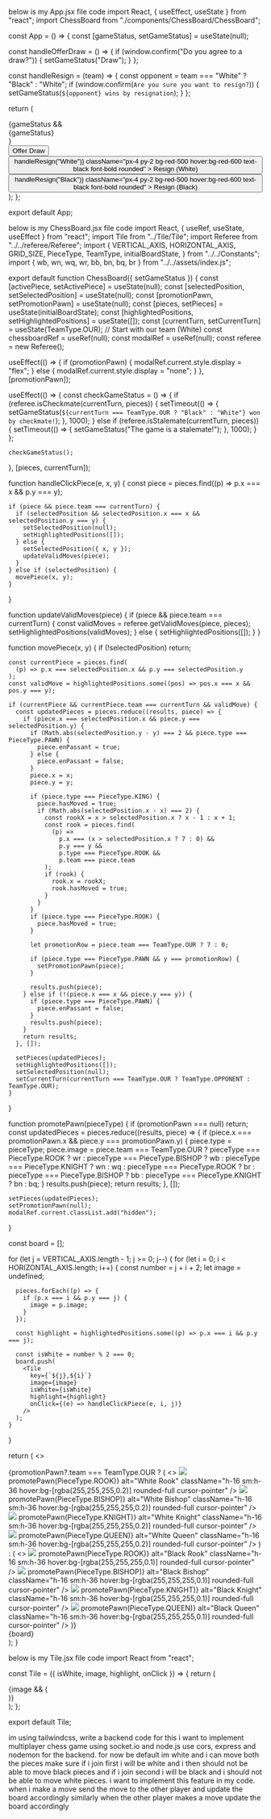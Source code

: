 below is my App.jsx file code
import React, { useEffect, useState } from "react";
import ChessBoard from "./components/ChessBoard/ChessBoard";

const App = () => {
const [gameStatus, setGameStatus] = useState(null);

const handleOfferDraw = () => {
if (window.confirm("Do you agree to a draw?")) {
setGameStatus("Draw");
}
};

const handleResign = (team) => {
const opponent = team === "White" ? "Black" : "White";
if (window.confirm(`Are you sure you want to resign?`)) {
setGameStatus(`${opponent} wins by resignation`);
}
};

return (
<div className="w-screen h-screen lg:h-auto flex flex-col items-center  justify-center bg-bg_color">
{gameStatus && <div className="mb-4 mt-10 text-2xl font-bold text-red-600">{gameStatus}</div>}
<ChessBoard setGameStatus={setGameStatus} />
<div className="space-x-2 flex my-20 sm:my-10">
<button
          onClick={handleOfferDraw}
          className="px-4 py-2 bg-blue-500 hover:bg-blue-600 text-black font-bold rounded"
        >
Offer Draw
</button>
<button
onClick={() => handleResign("White")}
className="px-4 py-2 bg-red-500 hover:bg-red-600 text-black font-bold rounded" >
Resign (White)
</button>
<button
onClick={() => handleResign("Black")}
className="px-4 py-2 bg-red-500 hover:bg-red-600 text-black font-bold rounded" >
Resign (Black)
</button>
</div>
</div>
);
};

export default App;

below is my ChessBoard.jsx file code
import React, { useRef, useState, useEffect } from "react";
import Tile from "../Tile/Tile";
import Referee from "../../referee/Referee";
import {
VERTICAL_AXIS,
HORIZONTAL_AXIS,
GRID_SIZE,
PieceType,
TeamType,
initialBoardState,
} from "../../Constants";
import { wb, wn, wq, wr, bb, bn, bq, br } from "../../assets/index.js";

export default function ChessBoard({ setGameStatus }) {
const [activePiece, setActivePiece] = useState(null);
const [selectedPosition, setSelectedPosition] = useState(null);
const [promotionPawn, setPromotionPawn] = useState(null);
const [pieces, setPieces] = useState(initialBoardState);
const [highlightedPositions, setHighlightedPositions] = useState([]);
const [currentTurn, setCurrentTurn] = useState(TeamType.OUR); // Start with our team (White)
const chessboardRef = useRef(null);
const modalRef = useRef(null);
const referee = new Referee();

useEffect(() => {
if (promotionPawn) {
modalRef.current.style.display = "flex";
} else {
modalRef.current.style.display = "none";
}
}, [promotionPawn]);

useEffect(() => {
const checkGameStatus = () => {
if (referee.isCheckmate(currentTurn, pieces)) {
setTimeout(() => {
setGameStatus(`${currentTurn === TeamType.OUR ? "Black" : "White"} won by checkmate!`);
}, 1000);
} else if (referee.isStalemate(currentTurn, pieces)) {
setTimeout(() => {
setGameStatus("The game is a stalemate!");
}, 1000);
}
};

    checkGameStatus();

}, [pieces, currentTurn]);

function handleClickPiece(e, x, y) {
const piece = pieces.find((p) => p.x === x && p.y === y);

    if (piece && piece.team === currentTurn) {
      if (selectedPosition && selectedPosition.x === x && selectedPosition.y === y) {
        setSelectedPosition(null);
        setHighlightedPositions([]);
      } else {
        setSelectedPosition({ x, y });
        updateValidMoves(piece);
      }
    } else if (selectedPosition) {
      movePiece(x, y);
    }

}

function updateValidMoves(piece) {
if (piece && piece.team === currentTurn) {
const validMoves = referee.getValidMoves(piece, pieces);
setHighlightedPositions(validMoves);
} else {
setHighlightedPositions([]);
}
}

function movePiece(x, y) {
if (!selectedPosition) return;

    const currentPiece = pieces.find(
      (p) => p.x === selectedPosition.x && p.y === selectedPosition.y
    );
    const validMove = highlightedPositions.some((pos) => pos.x === x && pos.y === y);

    if (currentPiece && currentPiece.team === currentTurn && validMove) {
      const updatedPieces = pieces.reduce((results, piece) => {
        if (piece.x === selectedPosition.x && piece.y === selectedPosition.y) {
          if (Math.abs(selectedPosition.y - y) === 2 && piece.type === PieceType.PAWN) {
            piece.enPassant = true;
          } else {
            piece.enPassant = false;
          }
          piece.x = x;
          piece.y = y;

          if (piece.type === PieceType.KING) {
            piece.hasMoved = true;
            if (Math.abs(selectedPosition.x - x) === 2) {
              const rookX = x > selectedPosition.x ? x - 1 : x + 1;
              const rook = pieces.find(
                (p) =>
                  p.x === (x > selectedPosition.x ? 7 : 0) &&
                  p.y === y &&
                  p.type === PieceType.ROOK &&
                  p.team === piece.team
              );
              if (rook) {
                rook.x = rookX;
                rook.hasMoved = true;
              }
            }
          }
          if (piece.type === PieceType.ROOK) {
            piece.hasMoved = true;
          }

          let promotionRow = piece.team === TeamType.OUR ? 7 : 0;

          if (piece.type === PieceType.PAWN && y === promotionRow) {
            setPromotionPawn(piece);
          }

          results.push(piece);
        } else if (!(piece.x === x && piece.y === y)) {
          if (piece.type === PieceType.PAWN) {
            piece.enPassant = false;
          }
          results.push(piece);
        }
        return results;
      }, []);

      setPieces(updatedPieces);
      setHighlightedPositions([]);
      setSelectedPosition(null);
      setCurrentTurn(currentTurn === TeamType.OUR ? TeamType.OPPONENT : TeamType.OUR);
    }

}

function promotePawn(pieceType) {
if (promotionPawn === null) return;
const updatedPieces = pieces.reduce((results, piece) => {
if (piece.x === promotionPawn.x && piece.y === promotionPawn.y) {
piece.type = pieceType;
piece.image =
piece.team === TeamType.OUR
? pieceType === PieceType.ROOK
? wr
: pieceType === PieceType.BISHOP
? wb
: pieceType === PieceType.KNIGHT
? wn
: wq
: pieceType === PieceType.ROOK
? br
: pieceType === PieceType.BISHOP
? bb
: pieceType === PieceType.KNIGHT
? bn
: bq;
}
results.push(piece);
return results;
}, []);

    setPieces(updatedPieces);
    setPromotionPawn(null);
    modalRef.current.classList.add("hidden");

}

const board = [];

for (let j = VERTICAL_AXIS.length - 1; j >= 0; j--) {
for (let i = 0; i < HORIZONTAL_AXIS.length; i++) {
const number = j + i + 2;
let image = undefined;

      pieces.forEach((p) => {
        if (p.x === i && p.y === j) {
          image = p.image;
        }
      });

      const highlight = highlightedPositions.some((p) => p.x === i && p.y === j);

      const isWhite = number % 2 === 0;
      board.push(
        <Tile
          key={`${j},${i}`}
          image={image}
          isWhite={isWhite}
          highlight={highlight}
          onClick={(e) => handleClickPiece(e, i, j)}
        />
      );
    }

}

return (
<>
<div
        id="pawn-promotion-modal"
        ref={modalRef}
        className="absolute top-0 bottom-0 left-0 right-0 z-50 flex items-center justify-center select-none hidden"
      >
<div className="modal-body w-[90vw] h-[30vw] sm:w-[550px] sm:h-[225px] z-50 top-1/2 sm:top-48 transform sm:transform-none -translate-y-1/2 bg-[rgba(0,0,0,0.4)] flex justify-center items-center">
{promotionPawn?.team === TeamType.OUR ? (
<>
<img
src={wr}
onClick={() => promotePawn(PieceType.ROOK)}
alt="White Rook"
className="h-16 sm:h-36 hover:bg-[rgba(255,255,255,0.2)] rounded-full cursor-pointer"
/>
<img
src={wb}
onClick={() => promotePawn(PieceType.BISHOP)}
alt="White Bishop"
className="h-16 sm:h-36 hover:bg-[rgba(255,255,255,0.2)] rounded-full cursor-pointer"
/>
<img
src={wn}
onClick={() => promotePawn(PieceType.KNIGHT)}
alt="White Knight"
className="h-16 sm:h-36 hover:bg-[rgba(255,255,255,0.2)] rounded-full cursor-pointer"
/>
<img
src={wq}
onClick={() => promotePawn(PieceType.QUEEN)}
alt="White Queen"
className="h-16 sm:h-36 hover:bg-[rgba(255,255,255,0.2)] rounded-full cursor-pointer"
/>
</>
) : (
<>
<img
src={br}
onClick={() => promotePawn(PieceType.ROOK)}
alt="Black Rook"
className="h-16 sm:h-36 hover:bg-[rgba(255,255,255,0.1)] rounded-full cursor-pointer"
/>
<img
src={bb}
onClick={() => promotePawn(PieceType.BISHOP)}
alt="Black Bishop"
className="h-16 sm:h-36 hover:bg-[rgba(255,255,255,0.1)] rounded-full cursor-pointer"
/>
<img
src={bn}
onClick={() => promotePawn(PieceType.KNIGHT)}
alt="Black Knight"
className="h-16 sm:h-36 hover:bg-[rgba(255,255,255,0.1)] rounded-full cursor-pointer"
/>
<img
src={bq}
onClick={() => promotePawn(PieceType.QUEEN)}
alt="Black Queen"
className="h-16 sm:h-36 hover:bg-[rgba(255,255,255,0.1)] rounded-full cursor-pointer"
/>
</>
)}
</div>
</div>
<div
        id="chessboard"
        ref={chessboardRef}
        className="w-full h-[90vw] sm:w-[550px] sm:h-[550px] flex flex-wrap relative transform mt-5 "
      >
{board}
</div>
</>
);
}

below is my Tile.jsx file code
import React from "react";

const Tile = ({ isWhite, image, highlight, onClick }) => {
return (
<div
className={`tile w-[12.5%] h-[12.5%] ${
        isWhite ? "bg-light_tile" : "bg-dark_tile"
      } flex items-center justify-center bg-cover bg-center bg-no-repeat ${
        highlight ? "border-4 border-yellow-500" : ""
      }`}
onClick={onClick} >
{image && (
<div
style={{ backgroundImage: `url(${image})` }}
className="chess-piece w-full h-full bg-cover bg-center" ></div>
)}
</div>
);
};

export default Tile;

im using tailwindcss, write a backend code for this i want to implement multiplayer chess game using socket.io and node.js use cors, express and nodemon for the backend. for now be default im white and i can move both the pieces make sure if i join first i will be white and i then should not be able to move black pieces and if i join second i will be black and i should not be able to move white pieces. i want to implement this feature in my code. when i make a move send the move to the other player and update the board accordingly similarly when the other player makes a move update the board accordingly
